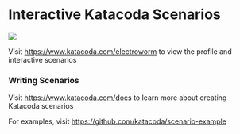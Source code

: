 # Interactive Katacoda Scenarios

[![](http://shields.katacoda.com/katacoda/electroworm/count.svg)](https://www.katacoda.com/electroworm "Get your profile on Katacoda.com")

Visit https://www.katacoda.com/electroworm to view the profile and interactive scenarios

### Writing Scenarios
Visit https://www.katacoda.com/docs to learn more about creating Katacoda scenarios

For examples, visit https://github.com/katacoda/scenario-example
